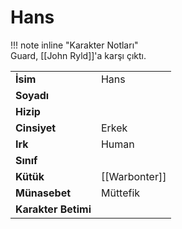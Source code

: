 # Hans   
  
  
!!! note inline "Karakter Notları"  
	Guard, [[John Ryld]]'a karşı çıktı.  
  
  
|  |  |  
|---|---|  
| **İsim** | Hans |  
| **Soyadı** |  |  
| **Hizip** |  |  
| **Cinsiyet** | Erkek |  
| **Irk** | Human |  
| **Sınıf** |  |  
| **Kütük** | [[Warbonter]] |  
| **Münasebet** | Müttefik |  
| **Karakter Betimi** |  |  
